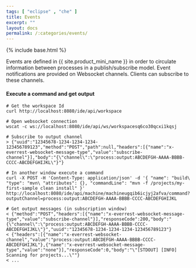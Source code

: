 ```yaml
---
tags: [ "eclipse" , "che" ]
title: Events
excerpt: ""
layout: docs
permalink: /:categories/events/
---
```

{% include base.html %}

Events are defined in {{ site.product_mini_name }} in order to circulate information between processes in a publish/subscribe model. Event notifications are provided on Websocket channels. Clients can subscribe to these channels.

#### Execute a command and get output
```shell  
# Get the workspace Id
curl http://localhost:8080/ide/api/workspace

# Open websocket connection
wscat -c ws://localhost:8080/ide/api/ws/workspacesq6co30qcxi1kqsj

# Subscribe to output channel
> {"uuid":"12345678-1234-1234-1234-123456789123","method":"POST","path":null,"headers":[{"name":"x-everrest-websocket-message-type","value":"subscribe-channel"}],"body":"{\"channel\":\"process:output:ABCDEFGH-AAAA-BBBB-CCCC-ABCDEFGHIJKL\"}"}

# In another window execute a command
curl -X POST -H 'Content-Type: application/json' -d '{ "name": "build\ "type": "mvn\ "attributes": {}, "commandLine": "mvn -f /projects/my-first-sample clean install" }' http://localhost:8080/ide/api/machine/machineugqib6icjyj2afva/command?outputChannel=process:output:ABCDEFGH-AAAA-BBBB-CCCC-ABCDEFGHIJKL

# Get output messages (in subscription window)
< {"method":"POST","headers":[{"name":"x-everrest-websocket-message-type","value":"subscribe-channel"}],"responseCode":200,"body":"{\"channel\":\"process:output:ABCDEFGH-AAAA-BBBB-CCCC-ABCDEFGHIJKL\"}","uuid":"12345678-1234-1234-1234-123456789123"}
< {"headers":[{"name":"x-everrest-websocket-channel","value":"process:output:ABCDEFGH-AAAA-BBBB-CCCC-ABCDEFGHIJKL"},{"name":"x-everrest-websocket-message-type","value":"none"}],"responseCode":0,"body":"\"[STDOUT] [INFO] Scanning for projects...\""}
< ...
```

